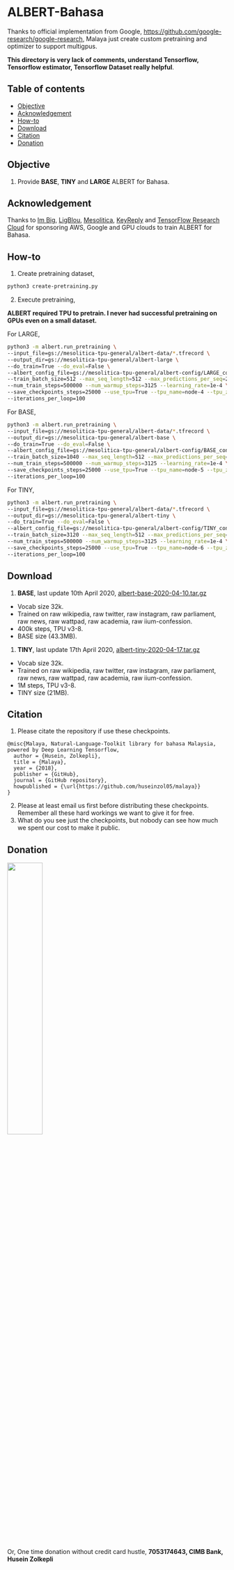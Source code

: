 # ALBERT-Bahasa

Thanks to official implementation from Google, https://github.com/google-research/google-research, Malaya just create custom pretraining and optimizer to support multigpus.

**This directory is very lack of comments, understand Tensorflow, Tensorflow estimator, Tensorflow Dataset really helpful**.

## Table of contents
  * [Objective](#objective)
  * [Acknowledgement](#acknowledgement)
  * [How-to](#how-to)
  * [Download](#download)
  * [Citation](#citation)
  * [Donation](#donation)

## Objective

1. Provide **BASE**, **TINY** and **LARGE** ALBERT for Bahasa.

## Acknowledgement

Thanks to [Im Big](https://www.facebook.com/imbigofficial/), [LigBlou](https://www.facebook.com/ligblou), [Mesolitica](https://mesolitica.com/), [KeyReply](https://www.keyreply.com/) and [TensorFlow Research Cloud](https://www.tensorflow.org/tfrc) for sponsoring AWS, Google and GPU clouds to train ALBERT for Bahasa.

## How-to

1. Create pretraining dataset,

```bash
python3 create-pretraining.py
```

2. Execute pretraining,

**ALBERT required TPU to pretrain. I never had successful pretraining on GPUs even on a small dataset.**

For LARGE,

```bash
python3 -m albert.run_pretraining \
--input_file=gs://mesolitica-tpu-general/albert-data/*.tfrecord \
--output_dir=gs://mesolitica-tpu-general/albert-large \
--do_train=True --do_eval=False \
--albert_config_file=gs://mesolitica-tpu-general/albert-config/LARGE_config.json \
--train_batch_size=512 --max_seq_length=512 --max_predictions_per_seq=20 \
--num_train_steps=500000 --num_warmup_steps=3125 --learning_rate=1e-4 \
--save_checkpoints_steps=25000 --use_tpu=True --tpu_name=node-4 --tpu_zone=europe-west4-a \
--iterations_per_loop=100
```

For BASE,

```bash
python3 -m albert.run_pretraining \
--input_file=gs://mesolitica-tpu-general/albert-data/*.tfrecord \
--output_dir=gs://mesolitica-tpu-general/albert-base \
--do_train=True --do_eval=False \
--albert_config_file=gs://mesolitica-tpu-general/albert-config/BASE_config.json \
--train_batch_size=1040 --max_seq_length=512 --max_predictions_per_seq=20 \
--num_train_steps=500000 --num_warmup_steps=3125 --learning_rate=1e-4 \
--save_checkpoints_steps=25000 --use_tpu=True --tpu_name=node-5 --tpu_zone=europe-west4-a \
--iterations_per_loop=100
```

For TINY,

```bash
python3 -m albert.run_pretraining \
--input_file=gs://mesolitica-tpu-general/albert-data/*.tfrecord \
--output_dir=gs://mesolitica-tpu-general/albert-tiny \
--do_train=True --do_eval=False \
--albert_config_file=gs://mesolitica-tpu-general/albert-config/TINY_config.json \
--train_batch_size=3120 --max_seq_length=512 --max_predictions_per_seq=20 \
--num_train_steps=500000 --num_warmup_steps=3125 --learning_rate=1e-4 \
--save_checkpoints_steps=25000 --use_tpu=True --tpu_name=node-6 --tpu_zone=europe-west4-a \
--iterations_per_loop=100
```

## Download

1. **BASE**, last update 10th April 2020, [albert-base-2020-04-10.tar.gz](https://f000.backblazeb2.com/file/malaya-model/bert-bahasa/albert-base-2020-04-10.tar.gz)

  - Vocab size 32k.
  - Trained on raw wikipedia, raw twitter, raw instagram, raw parliament, raw news, raw wattpad, raw academia, raw iium-confession.
  - 400k steps, TPU v3-8.
  - BASE size (43.3MB).

1. **TINY**, last update 17th April 2020, [albert-tiny-2020-04-17.tar.gz](https://f000.backblazeb2.com/file/malaya-model/bert-bahasa/albert-tiny-2020-04-17.tar.gz)

  - Vocab size 32k.
  - Trained on raw wikipedia, raw twitter, raw instagram, raw parliament, raw news, raw wattpad, raw academia, raw iium-confession.
  - 1M steps, TPU v3-8.
  - TINY size (21MB).

## Citation

1. Please citate the repository if use these checkpoints.

```
@misc{Malaya, Natural-Language-Toolkit library for bahasa Malaysia, powered by Deep Learning Tensorflow,
  author = {Husein, Zolkepli},
  title = {Malaya},
  year = {2018},
  publisher = {GitHub},
  journal = {GitHub repository},
  howpublished = {\url{https://github.com/huseinzol05/malaya}}
}
```

2. Please at least email us first before distributing these checkpoints. Remember all these hard workings we want to give it for free.
3. What do you see just the checkpoints, but nobody can see how much we spent our cost to make it public.

## Donation

<a href="https://www.patreon.com/bePatron?u=7291337"><img src="https://static1.squarespace.com/static/54a1b506e4b097c5f153486a/t/58a722ec893fc0a0b7745b45/1487348853811/patreon+art.jpeg" width="40%"></a>

Or, One time donation without credit card hustle, **7053174643, CIMB Bank, Husein Zolkepli**
